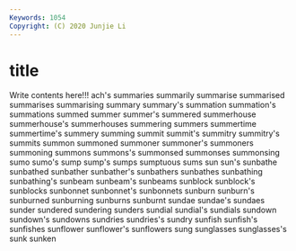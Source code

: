 ```yaml
---
Keywords: 1054
Copyright: (C) 2020 Junjie Li
---
```


# title

Write contents here!!!
ach's 
summaries
summarily 
summarise 
summarised 
summarises 
summarising 
summary 
summary's 
summation 
summation's 
summations
summed 
summer 
summer's 
summered 
summerhouse 
summerhouse's 
summerhouses 
summering 
summers 
summertime
summertime's 
summery 
summing 
summit 
summit's 
summitry 
summitry's 
summits 
summon 
summoned
summoner 
summoner's 
summoners 
summoning 
summons 
summons's 
summonsed 
summonses 
summonsing 
sumo
sumo's 
sump 
sump's 
sumps 
sumptuous 
sums 
sun 
sun's 
sunbathe 
sunbathed
sunbather 
sunbather's 
sunbathers 
sunbathes 
sunbathing 
sunbathing's 
sunbeam 
sunbeam's 
sunbeams 
sunblock
sunblock's 
sunblocks 
sunbonnet 
sunbonnet's 
sunbonnets 
sunburn 
sunburn's 
sunburned 
sunburning 
sunburns
sunburnt 
sundae 
sundae's 
sundaes 
sunder 
sundered 
sundering 
sunders 
sundial 
sundial's
sundials 
sundown 
sundown's 
sundowns 
sundries 
sundries's 
sundry 
sunfish 
sunfish's 
sunfishes
sunflower 
sunflower's 
sunflowers 
sung 
sunglasses 
sunglasses's 
sunk 
sunken 
